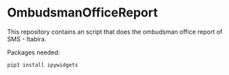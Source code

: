# OmbudsmanOfficeReport
This repository contains an script that does the ombudsman office report of SMS - Itabira.

Packages needed:
```python
pip3 install ipywidgets
```